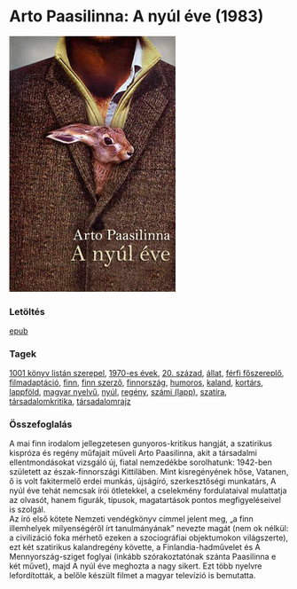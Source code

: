 # <a name="id_634">Arto Paasilinna: A nyúl éve (1983)</a>
<img src="https://github.com/BercziSandor/calibre_lib/raw/main/libs/main/Arto%20Paasilinna/A%20nyul%20eve%20%28634%29/cover.jpg" alt="cover" width="300"/>

### Letöltés
[epub](https://github.com/BercziSandor/calibre_lib/raw/main/libs/main/Arto%20Paasilinna/A%20nyul%20eve%20%28634%29/A%20nyul%20eve%20-%20Arto%20Paasilinna.epub)

### Tagek
[1001 könyv listán szerepel](https://github.com/berczisandor/calibre_lib/libs/main/_tags/1001%20k%c3%b6nyv%20list%c3%a1n%20szerepel.md), [1970-es évek](https://github.com/berczisandor/calibre_lib/libs/main/_tags/1970-es%20%c3%a9vek.md), [20. század](https://github.com/berczisandor/calibre_lib/libs/main/_tags/20.%20sz%c3%a1zad.md), [állat](https://github.com/berczisandor/calibre_lib/libs/main/_tags/%c3%a1llat.md), [férfi főszereplő](https://github.com/berczisandor/calibre_lib/libs/main/_tags/f%c3%a9rfi%20f%c5%91szerepl%c5%91.md), [filmadaptáció](https://github.com/berczisandor/calibre_lib/libs/main/_tags/filmadapt%c3%a1ci%c3%b3.md), [finn](https://github.com/berczisandor/calibre_lib/libs/main/_tags/finn.md), [finn szerző](https://github.com/berczisandor/calibre_lib/libs/main/_tags/finn%20szerz%c5%91.md), [finnország](https://github.com/berczisandor/calibre_lib/libs/main/_tags/finnorsz%c3%a1g.md), [humoros](https://github.com/berczisandor/calibre_lib/libs/main/_tags/humoros.md), [kaland](https://github.com/berczisandor/calibre_lib/libs/main/_tags/kaland.md), [kortárs](https://github.com/berczisandor/calibre_lib/libs/main/_tags/kort%c3%a1rs.md), [lappföld](https://github.com/berczisandor/calibre_lib/libs/main/_tags/lappf%c3%b6ld.md), [magyar nyelvű](https://github.com/berczisandor/calibre_lib/libs/main/_tags/magyar%20nyelv%c5%b1.md), [nyúl](https://github.com/berczisandor/calibre_lib/libs/main/_tags/ny%c3%bal.md), [regény](https://github.com/berczisandor/calibre_lib/libs/main/_tags/reg%c3%a9ny.md), [számi (lapp)](https://github.com/berczisandor/calibre_lib/libs/main/_tags/sz%c3%a1mi%20%28lapp%29.md), [szatíra](https://github.com/berczisandor/calibre_lib/libs/main/_tags/szat%c3%adra.md), [társadalomkritika](https://github.com/berczisandor/calibre_lib/libs/main/_tags/t%c3%a1rsadalomkritika.md), [társadalomrajz](https://github.com/berczisandor/calibre_lib/libs/main/_tags/t%c3%a1rsadalomrajz.md)

### Összefoglalás
<div>
<p>A ​mai finn irodalom jellegzetesen gunyoros-kritikus hangját, a szatirikus kispróza és regény műfajait műveli Arto Paasilinna, akit a társadalmi ellentmondásokat vizsgáló új, fiatal nemzedékbe sorolhatunk: 1942-ben született az észak-finnországi Kittiläben. Mint kisregényének hőse, Vatanen, ő is volt fakitermelő erdei munkás, újságíró, szerkesztőségi munkatárs, A nyúl éve tehát nemcsak írói ötletekkel, a cselekmény fordulataival mulattatja az olvasót, hanem figurák, típusok, magatartások pontos megfigyeléseivel is szolgál.<br>Az író első kötete Nemzeti vendégkönyv címmel jelent meg, „a finn illemhelyek milyenségéről írt tanulmányának” nevezte magát (nem ok nélkül: a civilizáció foka mérhető ezeken a szociográfiai objektumokon világszerte), ezt két szatirikus kalandregény követte, a Finlandia-hadművelet és A Mennyország-sziget foglyai (inkább szórakoztatónak szánta Paasilinna e két művet), majd A nyúl éve meghozta a nagy sikert. Ezt több nyelvre lefordították, a belőle készült filmet a magyar televízió is bemutatta.</p></div>


